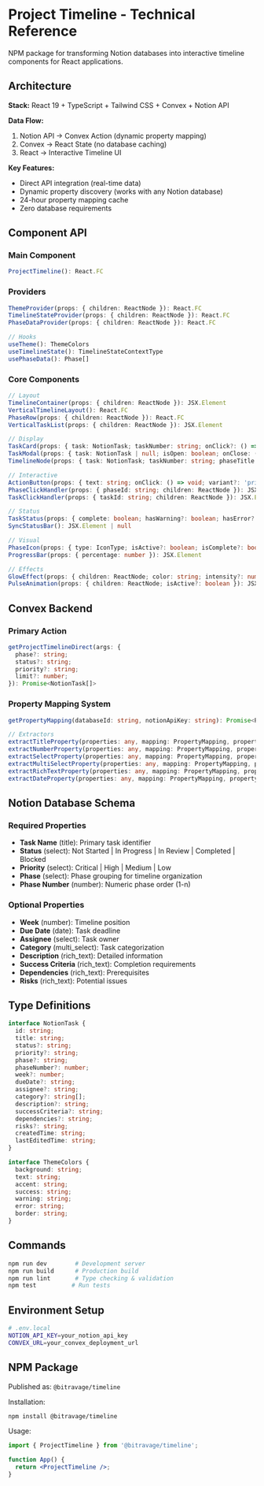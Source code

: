# Project Timeline - Technical Reference

NPM package for transforming Notion databases into interactive timeline components for React applications.

## Architecture

**Stack:** React 19 + TypeScript + Tailwind CSS + Convex + Notion API

**Data Flow:**
1. Notion API → Convex Action (dynamic property mapping)
2. Convex → React State (no database caching)
3. React → Interactive Timeline UI

**Key Features:**
- Direct API integration (real-time data)
- Dynamic property discovery (works with any Notion database)
- 24-hour property mapping cache
- Zero database requirements

## Component API

### Main Component
```typescript
ProjectTimeline(): React.FC
```

### Providers
```typescript
ThemeProvider(props: { children: ReactNode }): React.FC
TimelineStateProvider(props: { children: ReactNode }): React.FC
PhaseDataProvider(props: { children: ReactNode }): React.FC

// Hooks
useTheme(): ThemeColors
useTimelineState(): TimelineStateContextType
usePhaseData(): Phase[]
```

### Core Components
```typescript
// Layout
TimelineContainer(props: { children: ReactNode }): JSX.Element
VerticalTimelineLayout(): React.FC
PhaseRow(props: { children: ReactNode }): React.FC
VerticalTaskList(props: { children: ReactNode }): JSX.Element

// Display
TaskCard(props: { task: NotionTask; taskNumber: string; onClick?: () => void }): JSX.Element
TaskModal(props: { task: NotionTask | null; isOpen: boolean; onClose: () => void; taskNumber?: string }): JSX.Element | null
TimelineNode(props: { task: NotionTask; taskNumber: string; phaseTitle: string; isPhaseStart: boolean; onClick?: () => void }): JSX.Element

// Interactive
ActionButton(props: { text: string; onClick: () => void; variant?: 'primary' | 'secondary'; disabled?: boolean }): JSX.Element
PhaseClickHandler(props: { phaseId: string; children: ReactNode }): JSX.Element
TaskClickHandler(props: { taskId: string; children: ReactNode }): JSX.Element

// Status
TaskStatus(props: { complete: boolean; hasWarning?: boolean; hasError?: boolean }): JSX.Element
SyncStatusBar(): JSX.Element | null

// Visual
PhaseIcon(props: { type: IconType; isActive?: boolean; isComplete?: boolean }): JSX.Element
ProgressBar(props: { percentage: number }): JSX.Element

// Effects
GlowEffect(props: { children: ReactNode; color: string; intensity?: number; isActive?: boolean }): JSX.Element
PulseAnimation(props: { children: ReactNode; isActive?: boolean }): JSX.Element
```

## Convex Backend

### Primary Action
```typescript
getProjectTimelineDirect(args: {
  phase?: string;
  status?: string;
  priority?: string;
  limit?: number;
}): Promise<NotionTask[]>
```

### Property Mapping System
```typescript
getPropertyMapping(databaseId: string, notionApiKey: string): Promise<PropertyMapping>

// Extractors
extractTitleProperty(properties: any, mapping: PropertyMapping, propertyName: string): string
extractNumberProperty(properties: any, mapping: PropertyMapping, propertyName: string): number | undefined
extractSelectProperty(properties: any, mapping: PropertyMapping, propertyName: string): string | undefined
extractMultiSelectProperty(properties: any, mapping: PropertyMapping, propertyName: string): string[]
extractRichTextProperty(properties: any, mapping: PropertyMapping, propertyName: string): string | undefined
extractDateProperty(properties: any, mapping: PropertyMapping, propertyName: string): string | undefined
```

## Notion Database Schema

### Required Properties
- **Task Name** (title): Primary task identifier
- **Status** (select): Not Started | In Progress | In Review | Completed | Blocked
- **Priority** (select): Critical | High | Medium | Low
- **Phase** (select): Phase grouping for timeline organization
- **Phase Number** (number): Numeric phase order (1-n)

### Optional Properties
- **Week** (number): Timeline position
- **Due Date** (date): Task deadline
- **Assignee** (select): Task owner
- **Category** (multi_select): Task categorization
- **Description** (rich_text): Detailed information
- **Success Criteria** (rich_text): Completion requirements
- **Dependencies** (rich_text): Prerequisites
- **Risks** (rich_text): Potential issues

## Type Definitions

```typescript
interface NotionTask {
  id: string;
  title: string;
  status?: string;
  priority?: string;
  phase?: string;
  phaseNumber?: number;
  week?: number;
  dueDate?: string;
  assignee?: string;
  category?: string[];
  description?: string;
  successCriteria?: string;
  dependencies?: string;
  risks?: string;
  createdTime: string;
  lastEditedTime: string;
}

interface ThemeColors {
  background: string;
  text: string;
  accent: string;
  success: string;
  warning: string;
  error: string;
  border: string;
}
```

## Commands

```bash
npm run dev        # Development server
npm run build      # Production build
npm run lint       # Type checking & validation
npm test          # Run tests
```

## Environment Setup

```bash
# .env.local
NOTION_API_KEY=your_notion_api_key
CONVEX_URL=your_convex_deployment_url
```

## NPM Package

Published as: `@bitravage/timeline`

Installation:
```bash
npm install @bitravage/timeline
```

Usage:
```jsx
import { ProjectTimeline } from '@bitravage/timeline';

function App() {
  return <ProjectTimeline />;
}
```